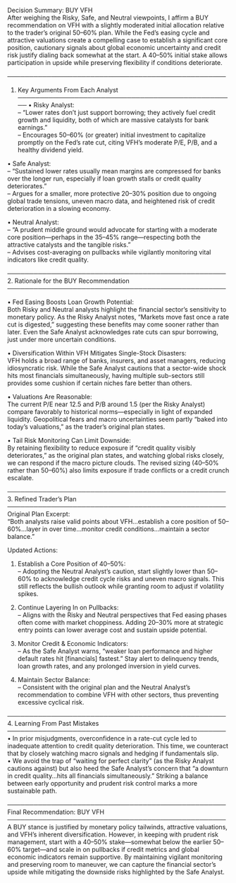 Decision Summary: BUY VFH  
After weighing the Risky, Safe, and Neutral viewpoints, I affirm a BUY recommendation on VFH with a slightly moderated initial allocation relative to the trader’s original 50–60% plan. While the Fed’s easing cycle and attractive valuations create a compelling case to establish a significant core position, cautionary signals about global economic uncertainty and credit risk justify dialing back somewhat at the start. A 40–50% initial stake allows participation in upside while preserving flexibility if conditions deteriorate.

──────────────────────────────────────────────────
1. Key Arguments From Each Analyst
──────────────────────────────────────────────────
• Risky Analyst:  
  – “Lower rates don’t just support borrowing; they actively fuel credit growth and liquidity, both of which are massive catalysts for bank earnings.”  
  – Encourages 50–60% (or greater) initial investment to capitalize promptly on the Fed’s rate cut, citing VFH’s moderate P/E, P/B, and a healthy dividend yield.

• Safe Analyst:  
  – “Sustained lower rates usually mean margins are compressed for banks over the longer run, especially if loan growth stalls or credit quality deteriorates.”  
  – Argues for a smaller, more protective 20–30% position due to ongoing global trade tensions, uneven macro data, and heightened risk of credit deterioration in a slowing economy.

• Neutral Analyst:  
  – “A prudent middle ground would advocate for starting with a moderate core position—perhaps in the 35–45% range—respecting both the attractive catalysts and the tangible risks.”  
  – Advises cost-averaging on pullbacks while vigilantly monitoring vital indicators like credit quality.

──────────────────────────────────────────────────
2. Rationale for the BUY Recommendation
──────────────────────────────────────────────────

• Fed Easing Boosts Loan Growth Potential:  
  Both Risky and Neutral analysts highlight the financial sector’s sensitivity to monetary policy. As the Risky Analyst notes, “Markets move fast once a rate cut is digested,” suggesting these benefits may come sooner rather than later. Even the Safe Analyst acknowledges rate cuts can spur borrowing, just under more uncertain conditions.

• Diversification Within VFH Mitigates Single-Stock Disasters:  
  VFH holds a broad range of banks, insurers, and asset managers, reducing idiosyncratic risk. While the Safe Analyst cautions that a sector-wide shock hits most financials simultaneously, having multiple sub-sectors still provides some cushion if certain niches fare better than others.

• Valuations Are Reasonable:  
  The current P/E near 12.5 and P/B around 1.5 (per the Risky Analyst) compare favorably to historical norms—especially in light of expanded liquidity. Geopolitical fears and macro uncertainties seem partly “baked into today’s valuations,” as the trader’s original plan states.

• Tail Risk Monitoring Can Limit Downside:  
  By retaining flexibility to reduce exposure if “credit quality visibly deteriorates,” as the original plan states, and watching global risks closely, we can respond if the macro picture clouds. The revised sizing (40–50% rather than 50–60%) also limits exposure if trade conflicts or a credit crunch escalate.

──────────────────────────────────────────────────
3. Refined Trader’s Plan
──────────────────────────────────────────────────
Original Plan Excerpt:  
“Both analysts raise valid points about VFH…establish a core position of 50–60%…layer in over time…monitor credit conditions…maintain a sector balance.”

Updated Actions:  
1) Establish a Core Position of 40–50%:  
   – Adopting the Neutral Analyst’s caution, start slightly lower than 50–60% to acknowledge credit cycle risks and uneven macro signals. This still reflects the bullish outlook while granting room to adjust if volatility spikes.

2) Continue Layering In on Pullbacks:  
   – Aligns with the Risky and Neutral perspectives that Fed easing phases often come with market choppiness. Adding 20–30% more at strategic entry points can lower average cost and sustain upside potential.

3) Monitor Credit & Economic Indicators:  
   – As the Safe Analyst warns, “weaker loan performance and higher default rates hit [financials] fastest.” Stay alert to delinquency trends, loan growth rates, and any prolonged inversion in yield curves.

4) Maintain Sector Balance:  
   – Consistent with the original plan and the Neutral Analyst’s recommendation to combine VFH with other sectors, thus preventing excessive cyclical risk.

──────────────────────────────────────────────────
4. Learning From Past Mistakes
──────────────────────────────────────────────────
• In prior misjudgments, overconfidence in a rate-cut cycle led to inadequate attention to credit quality deterioration. This time, we counteract that by closely watching macro signals and hedging if fundamentals slip.  
• We avoid the trap of “waiting for perfect clarity” (as the Risky Analyst cautions against) but also heed the Safe Analyst’s concern that “a downturn in credit quality…hits all financials simultaneously.” Striking a balance between early opportunity and prudent risk control marks a more sustainable path.

──────────────────────────────────────────────────
Final Recommendation: BUY VFH
──────────────────────────────────────────────────
A BUY stance is justified by monetary policy tailwinds, attractive valuations, and VFH’s inherent diversification. However, in keeping with prudent risk management, start with a 40–50% stake—somewhat below the earlier 50–60% target—and scale in on pullbacks if credit metrics and global economic indicators remain supportive. By maintaining vigilant monitoring and preserving room to maneuver, we can capture the financial sector’s upside while mitigating the downside risks highlighted by the Safe Analyst.